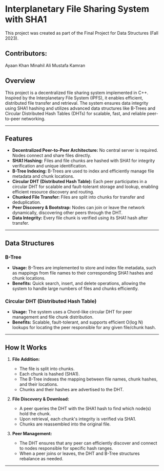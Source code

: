 # Interplanetary File Sharing System with SHA1

This project was created as part of the Final Project for Data Structures (Fall 2023).

## Contributors:
Ayaan Khan
Minahil Ali
Mustafa Kamran

## Overview

This project is a decentralized file sharing system implemented in C++. Inspired by the Interplanetary File System (IPFS), it enables efficient, distributed file transfer and retrieval. The system ensures data integrity using SHA1 hashing and utilizes advanced data structures like B-Trees and Circular Distributed Hash Tables (DHTs) for scalable, fast, and reliable peer-to-peer networking.

---

## Features

- **Decentralized Peer-to-Peer Architecture:** No central server is required. Nodes connect and share files directly.
- **SHA1 Hashing:** Files and file chunks are hashed with SHA1 for integrity verification and unique identification.
- **B-Tree Indexing:** B-Trees are used to index and efficiently manage file metadata and chunk locations.
- **Circular DHT (Distributed Hash Table):** Each peer participates in a circular DHT for scalable and fault-tolerant storage and lookup, enabling efficient resource discovery and routing.
- **Chunked File Transfer:** Files are split into chunks for transfer and deduplication.
- **Peer Discovery & Bootstrap:** Nodes can join or leave the network dynamically, discovering other peers through the DHT.
- **Data Integrity:** Every file chunk is verified using its SHA1 hash after transfer.

---

## Data Structures

### B-Tree

- **Usage:** B-Trees are implemented to store and index file metadata, such as mappings from file names to their corresponding SHA1 hashes and chunk locations.
- **Benefits:** Quick search, insert, and delete operations, allowing the system to handle large numbers of files and chunks efficiently.

### Circular DHT (Distributed Hash Table)

- **Usage:** The system uses a Chord-like circular DHT for peer management and file chunk distribution.
- **Benefits:** Scalable, fault-tolerant, and supports efficient O(log N) lookups for locating the peer responsible for any given file/chunk hash.

---

## How It Works

1. **File Addition:**  
   - The file is split into chunks.
   - Each chunk is hashed (SHA1).
   - The B-Tree indexes the mapping between file names, chunk hashes, and their locations.
   - Chunks and their hashes are advertised to the DHT.

2. **File Discovery & Download:**  
   - A peer queries the DHT with the SHA1 hash to find which node(s) hold the chunk.
   - Upon retrieval, each chunk's integrity is verified via SHA1.
   - Chunks are reassembled into the original file.

3. **Peer Management:**  
   - The DHT ensures that any peer can efficiently discover and connect to nodes responsible for specific hash ranges.
   - When a peer joins or leaves, the DHT and B-Tree structures rebalance as needed.

---
